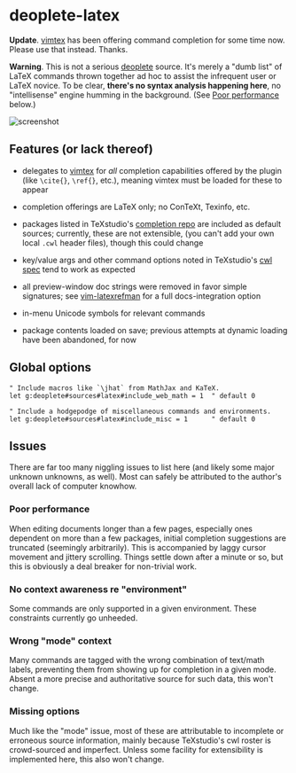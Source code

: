 deoplete-latex
==============
**Update**.
[vimtex][2] has been offering command completion for some time now. Please use that instead. Thanks.

**Warning**.
This is not a serious [deoplete][1] source. It's merely a "dumb list" of LaTeX
commands thrown together ad hoc to assist the infrequent user or LaTeX novice.
To be clear, **there's no syntax analysis happening here**, no "intellisense"
engine humming in the background. (See [Poor performance](#poor-performance)
below.)

[1]: https://github.com/Shougo/deoplete.nvim


![screenshot](https://cloud.githubusercontent.com/assets/12665556/22585211/7d79bfe4-e9ab-11e6-81d6-258cd598e7ee.png)

## Features (or lack thereof)

* delegates to [vimtex][2] for *all* completion capabilities offered by the
  plugin (like `\cite{}`, `\ref{}`, etc.), meaning vimtex must be loaded for
  these to appear

* completion offerings are LaTeX only; no ConTeXt, Texinfo, etc.

* packages listed in TeXstudio's [completion repo][3] are included as default
  sources; currently, these are not extensible, (you can't add your own local
  `.cwl` header files), though this could change

* key/value args and other command options noted in TeXstudio's [cwl spec][4]
  tend to work as expected

* all preview-window doc strings were removed in favor simple signatures; see
  [vim-latexrefman][5] for a full docs-integration option

* in-menu Unicode symbols for relevant commands

* package contents loaded on save; previous attempts at dynamic loading have
  been abandoned, for now

[2]: https://github.com/lervag/vimtex
[3]: https://sourceforge.net/p/texstudio/hg/ci/default/tree/completion/
[4]: http://texstudio.sourceforge.net/manual/current/usermanual_en.html#CWLDESCRIPTION
[5]: https://github.com/poppyschmo/vim-latexrefman


## Global options
```vim
" Include macros like `\jhat` from MathJax and KaTeX.
let g:deoplete#sources#latex#include_web_math = 1  " default 0

" Include a hodgepodge of miscellaneous commands and environments.
let g:deoplete#sources#latex#include_misc = 1      " default 0
```

## Issues

There are far too many niggling issues to list here (and likely some major
unknown unknowns, as well). Most can safely be attributed to the author's
overall lack of computer knowhow.

### Poor performance
When editing documents longer than a few pages, especially ones dependent on
more than a few packages, initial completion suggestions are truncated
(seemingly arbitrarily). This is accompanied by laggy cursor movement and
jittery scrolling. Things settle down after a minute or so, but this is
obviously a deal breaker for non-trivial work.

### No context awareness re "environment"
Some commands are only supported in a given environment. These constraints
currently go unheeded.

### Wrong "mode" context
Many commands are tagged with the wrong combination of text/math labels,
preventing them from showing up for completion in a given mode. Absent a
more precise and authoritative source for such data, this won't change.

### Missing options
Much like the "mode" issue, most of these are attributable to incomplete or
erroneous source information, mainly because TeXstudio's cwl roster is
crowd-sourced and imperfect. Unless some facility for extensibility is
implemented here, this also won't change.
